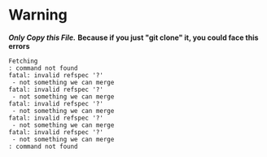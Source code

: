 # Warning
***Only Copy this File.***
**Because if you just "git clone" it, you could face this errors**
```
Fetching
: command not found
fatal: invalid refspec '?'
 - not something we can merge
fatal: invalid refspec '?'
 - not something we can merge
fatal: invalid refspec '?'
 - not something we can merge
fatal: invalid refspec '?'
 - not something we can merge
fatal: invalid refspec '?'
 - not something we can merge
: command not found
```
